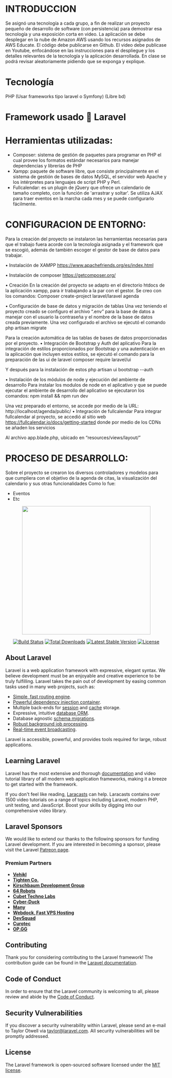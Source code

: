 # INTRODUCCION
Se asignó una tecnología a cada grupo, a fin de realizar un proyecto pequeño de desarrollo de software (con persistencia) para demostrar esa tecnología y una exposición corta en video. 
La aplicación se debe desplegar en la nube de Amazon AWS usando los recursos asignados de AWS Educate. El código debe publicarse en Github. El video debe publicase en Youtube, enfocándose en las instrucciones para el despliegue y los detalles relevantes de la tecnología y la aplicación desarrollada.
En clase se podrá revisar aleatoriamente pidiendo que se exponga y explique.

# Tecnología 
PHP (Usar frameworks tipo laravel o Symfony) (Libre bd)

# Framework usado  Laravel

# Herramientas utilizadas:

- Composer: sistema de gestión de paquetes para programar en PHP el cual provee los formatos estándar necesarios para manejar dependencias y librerías de PHP
- Xampp: paquete de software libre, que consiste principalmente en el sistema de gestión de bases de datos MySQL, el servidor web Apache y los intérpretes para lenguajes de script PHP y Perl.
- Fullcalendar: es un plugin de jQuery que ofrece un calendario de tamaño completo, con la función de 'arrastrar y soltar'. Se utiliza AJAX para traer eventos en la marcha cada mes y se puede configurarlo fácilmente.
 
# CONFIGURACION DE ENTORNO: 

Para la creación del proyecto se instalaron las herramientas necesarias para que el trabajo fuera acorde con la tecnología asignada y el framework que se escogió, además de también escoger el gestor de base de datos para trabajar.

•	Instalación de XAMPP https://www.apachefriends.org/es/index.html 

•	Instalación de composer https://getcomposer.org/ 

•	Creación
En la creación del proyecto se adapto en el directorio htdocs de la aplicación xampp, para ir trabajando a la par con el gestor. 
Se creo con los comandos: 
Composer create-project laravel/laravel agenda

•	Configuración de base de datos y migración de tablas
Una vez teniendo el proyecto creado se configuro el archivo “.env” para la base de datos a manejar con el usuario la contraseña y el nombre de la base de datos creada previamente.
Una vez configurado el archivo se ejecutó el comando
php artisan migrate

Para la creación automática de las tablas de bases de datos proporcionadas por el proyecto.
•	Integración de Bootstrap y Auth del aplicativo
Para la integración de estilos proporcionados por Bootstrap y una autenticación en la aplicación que incluyen estos estilos, se ejecutó el comando para la preparación de las ui de laravel
composer require laravel/ui

Y después para la instalación de estos
php artisan ui bootstrap --auth

•	Instalación de los módulos de node y ejecución del ambiente de desarrollo
Para instalar los modulos de node en el aplicativo y que se puede ejecutar el ambiente de desarrollo del aplicativo se ejecutaron los comandos:
npm install && npm run dev

Una vez preparado el entorno, se accede por medio de la URL: http://localhost/agenda/public/ 
•	Integración de fullcalendar
Para integrar fullcalendar al proyecto, se accedió al sitio web https://fullcalendar.io/docs/getting-started donde por medio de los CDNs se añaden los servicios 
 
Al archivo app.blade.php, ubicado en “resources/views/layout/”

# PROCESO DE DESARROLLO:
Sobre el proyecto se crearon los diversos controladores y modelos para que cumpliera con el objetivo de la agenda de citas, la visualización del calendario y sus otras funcionalidades
Como lo fue:
-	Eventos 
-	Etc

<p align="center"><a href="https://laravel.com" target="_blank"><img src="https://raw.githubusercontent.com/laravel/art/master/logo-lockup/5%20SVG/2%20CMYK/1%20Full%20Color/laravel-logolockup-cmyk-red.svg" width="400"></a></p>

<p align="center">
<a href="https://travis-ci.org/laravel/framework"><img src="https://travis-ci.org/laravel/framework.svg" alt="Build Status"></a>
<a href="https://packagist.org/packages/laravel/framework"><img src="https://img.shields.io/packagist/dt/laravel/framework" alt="Total Downloads"></a>
<a href="https://packagist.org/packages/laravel/framework"><img src="https://img.shields.io/packagist/v/laravel/framework" alt="Latest Stable Version"></a>
<a href="https://packagist.org/packages/laravel/framework"><img src="https://img.shields.io/packagist/l/laravel/framework" alt="License"></a>
</p>

## About Laravel

Laravel is a web application framework with expressive, elegant syntax. We believe development must be an enjoyable and creative experience to be truly fulfilling. Laravel takes the pain out of development by easing common tasks used in many web projects, such as:

- [Simple, fast routing engine](https://laravel.com/docs/routing).
- [Powerful dependency injection container](https://laravel.com/docs/container).
- Multiple back-ends for [session](https://laravel.com/docs/session) and [cache](https://laravel.com/docs/cache) storage.
- Expressive, intuitive [database ORM](https://laravel.com/docs/eloquent).
- Database agnostic [schema migrations](https://laravel.com/docs/migrations).
- [Robust background job processing](https://laravel.com/docs/queues).
- [Real-time event broadcasting](https://laravel.com/docs/broadcasting).

Laravel is accessible, powerful, and provides tools required for large, robust applications.

## Learning Laravel

Laravel has the most extensive and thorough [documentation](https://laravel.com/docs) and video tutorial library of all modern web application frameworks, making it a breeze to get started with the framework.

If you don't feel like reading, [Laracasts](https://laracasts.com) can help. Laracasts contains over 1500 video tutorials on a range of topics including Laravel, modern PHP, unit testing, and JavaScript. Boost your skills by digging into our comprehensive video library.

## Laravel Sponsors

We would like to extend our thanks to the following sponsors for funding Laravel development. If you are interested in becoming a sponsor, please visit the Laravel [Patreon page](https://patreon.com/taylorotwell).

### Premium Partners

- **[Vehikl](https://vehikl.com/)**
- **[Tighten Co.](https://tighten.co)**
- **[Kirschbaum Development Group](https://kirschbaumdevelopment.com)**
- **[64 Robots](https://64robots.com)**
- **[Cubet Techno Labs](https://cubettech.com)**
- **[Cyber-Duck](https://cyber-duck.co.uk)**
- **[Many](https://www.many.co.uk)**
- **[Webdock, Fast VPS Hosting](https://www.webdock.io/en)**
- **[DevSquad](https://devsquad.com)**
- **[Curotec](https://www.curotec.com/services/technologies/laravel/)**
- **[OP.GG](https://op.gg)**

## Contributing

Thank you for considering contributing to the Laravel framework! The contribution guide can be found in the [Laravel documentation](https://laravel.com/docs/contributions).

## Code of Conduct

In order to ensure that the Laravel community is welcoming to all, please review and abide by the [Code of Conduct](https://laravel.com/docs/contributions#code-of-conduct).

## Security Vulnerabilities

If you discover a security vulnerability within Laravel, please send an e-mail to Taylor Otwell via [taylor@laravel.com](mailto:taylor@laravel.com). All security vulnerabilities will be promptly addressed.

## License

The Laravel framework is open-sourced software licensed under the [MIT license](https://opensource.org/licenses/MIT).
